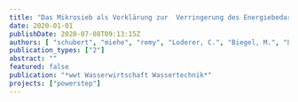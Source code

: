 ```yaml
---
title: "Das Mikrosieb als Vorklärung zur  Verringerung des Energiebedarfs kleiner Kläranlagen"
date: 2020-01-01
publishDate: 2020-07-08T09:13:15Z
authors: [ "schubert", "miehe", "remy", "Loderer, C.", "Biegel, M.", "Lesjean, B." ]
publication_types: ["2"]
abstract: ""
featured: false
publication: "*wwt Wasserwirtschaft Wassertechnik*"
projects: ["powerstep"]
---
```


